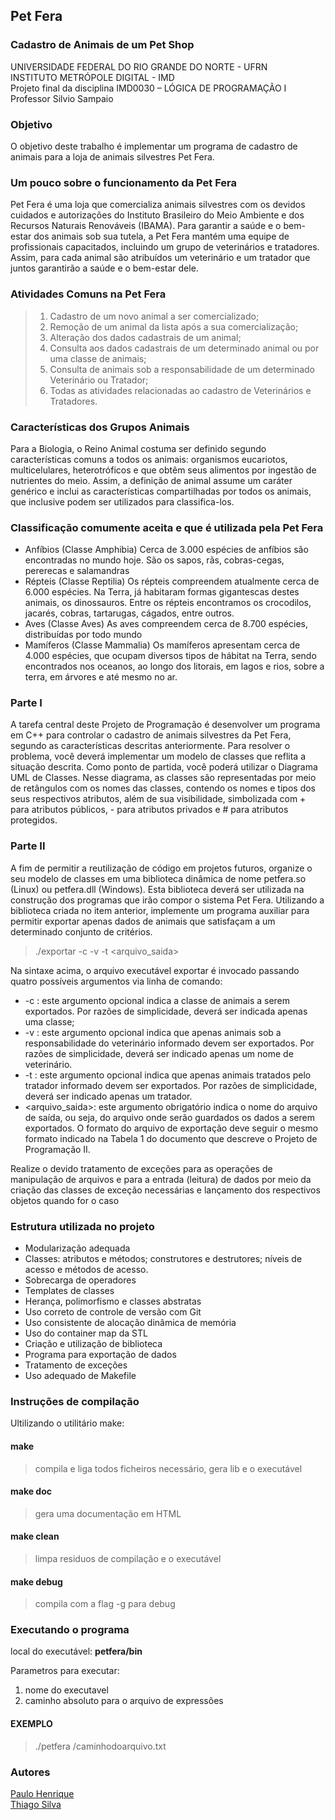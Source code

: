 ## Pet Fera<br>
### Cadastro de Animais de um Pet Shop<br>
UNIVERSIDADE FEDERAL DO RIO GRANDE DO NORTE - UFRN<br>
INSTITUTO METRÓPOLE DIGITAL - IMD<br>
Projeto final da disciplina IMD0030 – LÓGICA DE PROGRAMAÇÃO I <br>
Professor Silvio Sampaio<br>

### Objetivo
O objetivo deste trabalho é implementar um programa de cadastro de animais para a loja de animais silvestres Pet Fera.

### Um pouco sobre o funcionamento da Pet Fera
Pet Fera é uma loja que comercializa animais silvestres com os devidos cuidados e autorizações do Instituto Brasileiro do Meio Ambiente e dos Recursos Naturais Renováveis (IBAMA). Para garantir a saúde e o bem-estar dos animais sob sua tutela, a Pet Fera mantém uma equipe de profissionais capacitados, incluindo um grupo de veterinários e tratadores. Assim, para cada animal são atribuídos um veterinário e um tratador que juntos garantirão a saúde e o bem-estar dele.

### Atividades Comuns na Pet Fera
>1) Cadastro de um novo animal a ser comercializado;
>2) Remoção de um animal da lista após a sua comercialização;
>3) Alteração dos dados cadastrais de um animal;
>4) Consulta aos dados cadastrais de um determinado animal ou por uma classe de animais;
>5) Consulta de animais sob a responsabilidade de um determinado Veterinário ou Tratador;
>6) Todas as atividades relacionadas ao cadastro de Veterinários e Tratadores.

### Características dos Grupos Animais
Para a Biologia, o Reino Animal costuma ser definido segundo características comuns a todos os animais: organismos eucariotos, multicelulares, heterotróficos e que obtêm seus alimentos por ingestão de nutrientes do meio. Assim, a definição de animal assume um caráter genérico e inclui as características compartilhadas por todos os animais, que inclusive podem ser utilizados para classifica-los.

### Classificação comumente aceita e que é utilizada pela Pet Fera
- Anfíbios (Classe Amphibia)
Cerca de 3.000 espécies de anfíbios são encontradas no mundo hoje. São os sapos, rãs, cobras-cegas, pererecas e salamandras
- Répteis (Classe Reptilia)
Os répteis compreendem atualmente cerca de 6.000 espécies. Na Terra, já habitaram formas gigantescas destes animais, os dinossauros. Entre os répteis encontramos os crocodilos, jacarés, cobras, tartarugas, cágados, entre outros.
- Aves (Classe Aves)
As aves compreendem cerca de 8.700 espécies, distribuídas por todo mundo
- Mamíferos (Classe Mammalia)
Os mamíferos apresentam cerca de 4.000 espécies, que ocupam diversos tipos de hábitat na Terra, sendo encontrados nos oceanos, ao longo dos litorais, em lagos e rios, sobre a terra, em árvores e até mesmo no ar.

### Parte I
A tarefa central deste Projeto de Programação é desenvolver um programa em C++ para controlar o cadastro de animais silvestres da Pet Fera, segundo as características descritas anteriormente. Para resolver o problema, você deverá implementar um modelo de classes que reflita a situação descrita. Como ponto de partida, você poderá utilizar o Diagrama UML de Classes. Nesse diagrama, as classes são representadas por meio de retângulos com os nomes das classes, contendo os nomes e tipos dos seus respectivos atributos, além de sua visibilidade, simbolizada com + para atributos públicos, - para atributos privados e # para atributos protegidos.

### Parte II
A fim de permitir a reutilização de código em projetos futuros, organize o seu modelo de classes em uma biblioteca dinâmica de nome petfera.so (Linux) ou petfera.dll (Windows). Esta biblioteca deverá ser utilizada na construção dos programas que irão compor o sistema Pet Fera. Utilizando a biblioteca criada no item anterior, implemente um programa auxiliar para permitir exportar apenas dados de animais que satisfaçam a um determinado conjunto de critérios.

>./exportar -c <classe> -v <veterinario> -t <tratador> <arquivo_saida>

Na sintaxe acima, o arquivo executável exportar é invocado passando quatro possíveis argumentos via linha de comando:

- -c <classe>: este argumento opcional indica a classe de animais a serem exportados. Por razões de simplicidade, deverá ser indicada apenas uma classe;
- -v <veterinario>: este argumento opcional indica que apenas animais sob a responsabilidade do veterinário informado devem ser exportados. Por razões de simplicidade, deverá ser indicado apenas um nome de veterinário.
- -t <tratador>: este argumento opcional indica que apenas animais tratados pelo tratador informado devem ser exportados. Por razões de simplicidade, deverá ser indicado apenas um tratador.
- <arquivo_saida>: este argumento obrigatório indica o nome do arquivo de saída, ou seja, do arquivo onde serão guardados os dados a serem exportados. O formato do arquivo de exportação deve seguir o mesmo formato indicado na Tabela 1 do documento que descreve o Projeto de Programação II.

Realize o devido tratamento de exceções para as operações de manipulação de arquivos e para a entrada (leitura) de dados por meio da criação das classes de exceção necessárias e lançamento dos respectivos objetos quando for o caso

### Estrutura utilizada no projeto
- Modularização adequada
- Classes: atributos e métodos; construtores e destrutores; níveis de acesso e métodos de acesso.
- Sobrecarga de operadores
- Templates de classes
- Herança, polimorfismo e classes abstratas
- Uso correto de controle de versão com Git
- Uso consistente de alocação dinâmica de memória
- Uso do container map da STL
- Criação e utilização de biblioteca
- Programa para exportação de dados
- Tratamento de exceções
- Uso adequado de Makefile

### Instruções de compilação
Ultilizando o utilitário make:<br>
#### make<br>
> compila e liga todos ficheiros necessário, gera lib e o executável<br>
#### make doc<br>
> gera uma documentação em HTML <br>
#### make clean<br>
> limpa residuos de compilação e o executável<br>
#### make debug<br>
> compila com a flag -g para debug<br>

### **Executando o programa**<br>
local do executável: <b>petfera/bin</b><br>

Parametros para executar:
1. nome do executavel
1. caminho absoluto para o arquivo de expressões

#### EXEMPLO
>./petfera /caminhodoarquivo.txt

### Autores
[Paulo Henrique](https://github.com/ppaulohh "Paulo Henrique")<br>
[Thiago Silva](https://github.com/silva-thiago "Thiago Silva")<br>
